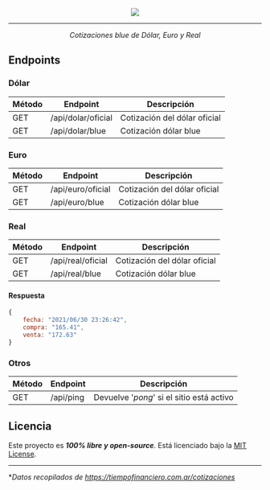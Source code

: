 <p align="center">
  <img src="https://github.com/guidospadavecchia/BluePy/blob/main/static/icon.png">
</p>

---

<p align="center">
  <i>Cotizaciones blue de Dólar, Euro y Real</i>
</p>

## Endpoints

### Dólar

| Método | Endpoint           | Descripción                  |
| ------ | ------------------ | ---------------------------- |
| GET    | /api/dolar/oficial | Cotización del dólar oficial |
| GET    | /api/dolar/blue    | Cotización dólar blue        |

### Euro

| Método | Endpoint          | Descripción                  |
| ------ | ----------------- | ---------------------------- |
| GET    | /api/euro/oficial | Cotización del dólar oficial |
| GET    | /api/euro/blue    | Cotización dólar blue        |

### Real

| Método | Endpoint          | Descripción                  |
| ------ | ----------------- | ---------------------------- |
| GET    | /api/real/oficial | Cotización del dólar oficial |
| GET    | /api/real/blue    | Cotización dólar blue        |

#### Respuesta

```javascript
{
    fecha: "2021/06/30 23:26:42",
    compra: "165.41",
    venta: "172.63"
}
```

### Otros

| Método | Endpoint  | Descripción                               |
| ------ | --------- | ----------------------------------------- |
| GET    | /api/ping | Devuelve '_pong_' si el sitio está activo |

## Licencia

Este proyecto es **_100% libre y open-source_**. Está licenciado bajo la [MIT License](https://github.com/guidospadavecchia/BluePy/blob/main/LICENSE).

---

\*_Datos recopilados de https://tiempofinanciero.com.ar/cotizaciones_

